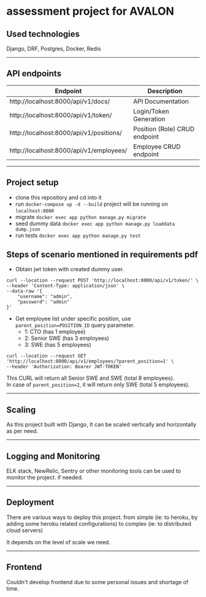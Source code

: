 # assessment project for AVALON

## Used technologies
Django, DRF, Postgres, Docker, Redis

---
## API endpoints
| Endpoint                                | Description                   |
|-----------------------------------------|-------------------------------|
| http://localhost:8000/api/v1/docs/      | API Documentation             |
| http://localhost:8000/api/v1/token/     | Login/Token Generation        |
| http://localhost:8000/api/v1/positions/ | Position (Role) CRUD endpoint |
| http://localhost:8000/api/v1/employees/ | Employee CRUD endpoint        |

---
## Project setup
- clone this repository and cd into it
- run `docker-compose up -d --build` project will be running on `localhost:8000`
- migrate `docker exec app python manage.py migrate`
- seed dummy data `docker exec app python manage.py loaddata dump.json`
- run tests `docker exec app python manage.py test`

## Steps of scenario mentioned in requirements pdf
- Obtain jwt token with created dummy user.
```
curl --location --request POST 'http://localhost:8000/api/v1/token/' \
--header 'Content-Type: application/json' \
--data-raw '{
    "username": "admin",
    "password": "admin"
}'
```
- Get employee list under specific position, use `parent_position=POSITION_ID` query parameter.
  - 1: CTO (has 1 employee)
  - 2: Senior SWE (has 3 employees)
  - 3: SWE (has 5 employees)
```
curl --location --request GET 'http://localhost:8000/api/v1/employees/?parent_position=1' \
--header 'Authorization: Bearer JWT-TOKEN'
```
This CURL will return all Senior SWE and SWE (total 8 employees). \
In case of `parent_position=2`, it will return only SWE (total 5 employees).

---
## Scaling
As this project built with Django, It can be scaled vertically and horizontally as per need.

---
## Logging and Monitoring
ELK stack, NewRelic, Sentry or other monitoring tools can be used to monitor the project. if needed. 

---
## Deployment
There are various ways to deploy this project.
from simple (ie: to heroku, by adding some heroku related configurations)
to complex (ie: to distributed cloud servers)

It depends on the level of scale we need.

---
## Frontend
Couldn't develop frontend due to some personal issues and shortage of time.
